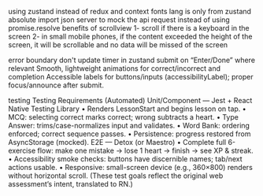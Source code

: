 using zustand instead of redux and context
fonts
lang is only from zustand
absolute import
json server to mock the api request instead of using promise.resolve
benefits of scrollview
1- scroll if there is a keyboard in the screen
2- in small mobile phones, if the content exceeded the height of the screen, it will be scrollable and no data will be missed of the screen

error boundary
don't update timer in zustand
submit on “Enter/Done” where relevant
Smooth, lightweight animations for correct/incorrect and completion
Accessible labels for buttons/inputs (accessibilityLabel); proper focus/announce after submit.

testing
Testing Requirements (Automated)
Unit/Component — Jest + React Native Testing Library
• Renders LessonStart and begins lesson on tap.
• MCQ: selecting correct marks correct; wrong subtracts a heart.
• Type Answer: trims/case-normalizes input and validates.
• Word Bank: ordering enforced; correct sequence passes.
• Persistence: progress restored from AsyncStorage (mocked).
E2E — Detox (or Maestro)
• Complete full 6-exercise flow: make one mistake → lose 1 heart → finish → see XP & streak.
• Accessibility smoke checks: buttons have discernible names; tab/next actions usable.
• Responsive: small-screen device (e.g., 360×800) renders without horizontal scroll.
(These test goals reflect the original web assessment’s intent, translated to RN.)

